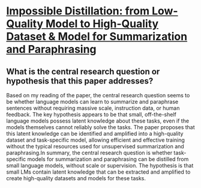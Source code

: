 # [Impossible Distillation: from Low-Quality Model to High-Quality Dataset   &amp; Model for Summarization and Paraphrasing](https://arxiv.org/abs/2305.16635)

## What is the central research question or hypothesis that this paper addresses?

Based on my reading of the paper, the central research question seems to be whether language models can learn to summarize and paraphrase sentences without requiring massive scale, instruction data, or human feedback. The key hypothesis appears to be that small, off-the-shelf language models possess latent knowledge about these tasks, even if the models themselves cannot reliably solve the tasks. The paper proposes that this latent knowledge can be identified and amplified into a high-quality dataset and task-specific model, allowing efficient and effective training without the typical resources used for unsupervised summarization and paraphrasing.In summary, the central research question is whether task-specific models for summarization and paraphrasing can be distilled from small language models, without scale or supervision. The hypothesis is that small LMs contain latent knowledge that can be extracted and amplified to create high-quality datasets and models for these tasks.
